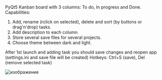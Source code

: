 PyQt5 Kanban board with 3 columns: To do, In progress and Done.
Сapabilities:
  1) Add, rename (rclick on selected), delete and sort (by buttons or drag'n'drop) tasks.
  2) Add description to each column
  3) Store several save files for several projects.
  4) Choose theme between dark and light.
  
After 1st launch and adding task you should save changes and reopen app (settings.ini and save file will be created)
Hotkeys: Ctrl+S (save), Del (remove selected task)

![изображение](https://user-images.githubusercontent.com/55141339/140645911-f8980006-04bc-416c-a8d7-ae798a4f63e7.png)
